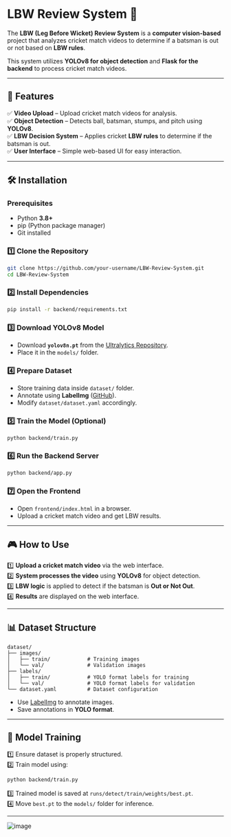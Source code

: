 
# LBW Review System 🏏  

The **LBW (Leg Before Wicket) Review System** is a **computer vision-based** project that analyzes cricket match videos to determine if a batsman is out or not based on **LBW rules**.  

This system utilizes **YOLOv8 for object detection** and **Flask for the backend** to process cricket match videos.  

---

## 🚀 Features  

✅ **Video Upload** – Upload cricket match videos for analysis.  
✅ **Object Detection** – Detects ball, batsman, stumps, and pitch using **YOLOv8**.  
✅ **LBW Decision System** – Applies cricket **LBW rules** to determine if the batsman is out.  
✅ **User Interface** – Simple web-based UI for easy interaction.  

---


## 🛠 Installation  

### **Prerequisites**  
- Python **3.8+**  
- pip (Python package manager)  
- Git installed  

### **1️⃣ Clone the Repository**  
```bash
git clone https://github.com/your-username/LBW-Review-System.git
cd LBW-Review-System
```

### **2️⃣ Install Dependencies**  
```bash
pip install -r backend/requirements.txt
```

### **3️⃣ Download YOLOv8 Model**  
- Download **`yolov8n.pt`** from the [Ultralytics Repository](https://github.com/ultralytics/assets/releases/download/v0.0.0/yolov8n.pt).  
- Place it in the `models/` folder.  

### **4️⃣ Prepare Dataset**  
- Store training data inside `dataset/` folder.  
- Annotate using **LabelImg** ([GitHub](https://github.com/tzutalin/labelImg)).  
- Modify `dataset/dataset.yaml` accordingly.  

### **5️⃣ Train the Model (Optional)**  
```bash
python backend/train.py
```

### **6️⃣ Run the Backend Server**  
```bash
python backend/app.py
```

### **7️⃣ Open the Frontend**  
- Open `frontend/index.html` in a browser.  
- Upload a cricket match video and get LBW results.  

---

## 🎮 How to Use  

1️⃣ **Upload a cricket match video** via the web interface.  
2️⃣ **System processes the video** using **YOLOv8** for object detection.  
3️⃣ **LBW logic** is applied to detect if the batsman is **Out or Not Out**.  
4️⃣ **Results** are displayed on the web interface.  

---

## 📊 Dataset Structure  

```
dataset/
├── images/
│   ├── train/            # Training images
│   └── val/              # Validation images
├── labels/
│   ├── train/            # YOLO format labels for training
│   └── val/              # YOLO format labels for validation
└── dataset.yaml          # Dataset configuration
```

- Use [LabelImg](https://github.com/tzutalin/labelImg) to annotate images.  
- Save annotations in **YOLO format**.  

---

## 🧠 Model Training  

1️⃣ Ensure dataset is properly structured.  
2️⃣ Train model using:  
```bash
python backend/train.py
```
3️⃣ Trained model is saved at `runs/detect/train/weights/best.pt`.  
4️⃣ Move `best.pt` to the `models/` folder for inference.  

---

![image](https://github.com/user-attachments/assets/04d1f8c1-ce6d-4b17-b716-4319033d719d)



